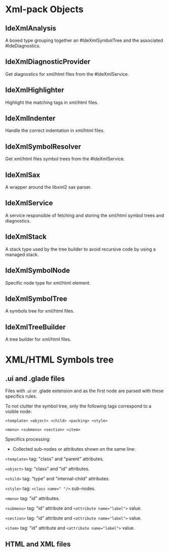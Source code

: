 # Xml-pack Objects

## IdeXmlAnalysis

A boxed type grouping together an #IdeXmlSymbolTree and the associated #IdeDiagnostics.

## IdeXmlDiagnosticProvider

Get diagnostics for xml/html files from the #IdeXmlService.

## IdeXmlHighlighter

Highlight the matching tags in xml/html files.

## IdeXmlIndenter

Handle the correct indentation in xml/html files.

## IdeXmlSymbolResolver

Get xml/html files symbol trees from the #IdeXmlService.

## IdeXmlSax

A wrapper around the libxml2 sax parser.

## IdeXmlService

A service responsible of fetching and storing the xml/html symbol trees and diagnostics.

## IdeXmlStack

A stack type used by the tree builder to avoid recursive code by using a managed stack.

## IdeXmlSymbolNode

Specific node type for xml/html element.

## IdeXmlSymbolTree

A symbols tree for xml/html files.

## IdeXmlTreeBuilder

A tree builder for xml/html files.

# XML/HTML Symbols tree

## .ui and .glade files

Files with .ui or .glade extension and <interface> as the first node
are parsed with these specifics rules.

To not clutter the symbol tree, only the following tags correspond to a visible node:

`<template> <object> <child> <packing> <style>`

`<menu> <submenu> <section> <item>`

Specifics processing:

* Collected sub-nodes or attributes shown on the same line:

`<template>` tag: "class" and "parent" attributes.

`<object>` tag: "class" and "id" attributes.

`<child>` tag: "type" and "internal-child" attributes.

`<style>` tag: `<class name=" "/>` sub-nodes.

`<menu>` tag: "id" attributes.

`<submenu>` tag: "id" attribute and `<attribute name="label">` value.

`<section>` tag: "id" attribute and `<attribute name="label">` value.

`<item>` tag: "id" attribute and `<attribute name="label">` value.

## HTML and XML files

